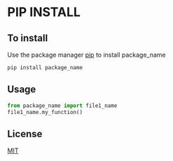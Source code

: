 # PIP INSTALL

## To install

Use the package manager [pip](https://pip.pypa.io/en/stable/) to install package_name

```bash
pip install package_name
```

## Usage

```python
from package_name import file1_name
file1_name.my_function()
```


## License
[MIT](https://choosealicense.com/licenses/mit/)
